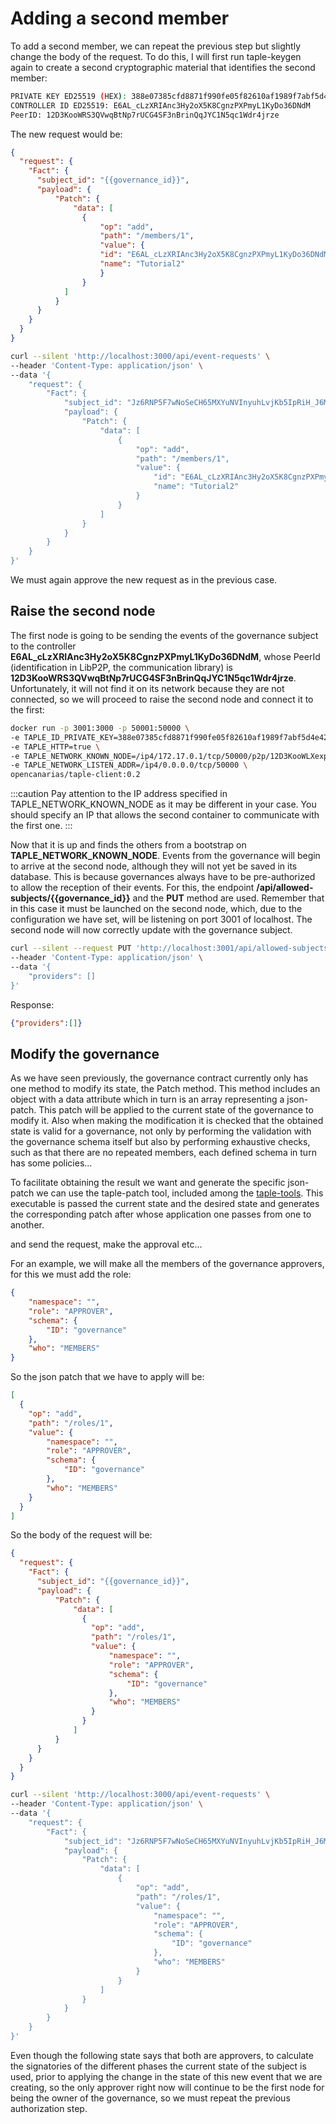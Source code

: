 # Adding a second member

To add a second member, we can repeat the previous step but slightly change the body of the request. To do this, I will first run taple-keygen again to create a second cryptographic material that identifies the second member:

```bash
PRIVATE KEY ED25519 (HEX): 388e07385cfd8871f990fe05f82610af1989f7abf5d4e42884c8337498086ba0
CONTROLLER ID ED25519: E6AL_cLzXRIAnc3Hy2oX5K8CgnzPXPmyL1KyDo36DNdM
PeerID: 12D3KooWRS3QVwqBtNp7rUCG4SF3nBrinQqJYC1N5qc1Wdr4jrze
```

The new request would be:

```json
{
  "request": {
    "Fact": {
      "subject_id": "{{governance_id}}",
      "payload": {
          "Patch": {
              "data": [
                {
                    "op": "add",
                    "path": "/members/1",
                    "value": {
                    "id": "E6AL_cLzXRIAnc3Hy2oX5K8CgnzPXPmyL1KyDo36DNdM",
                    "name": "Tutorial2"
                    }
                }
            ]
          }
      }
    }
  }
}
```

```bash
curl --silent 'http://localhost:3000/api/event-requests' \
--header 'Content-Type: application/json' \
--data '{
    "request": {
        "Fact": {
            "subject_id": "Jz6RNP5F7wNoSeCH65MXYuNVInyuhLvjKb5IpRiH_J6M",
            "payload": {
                "Patch": {
                    "data": [
                        {
                            "op": "add",
                            "path": "/members/1",
                            "value": {
                                "id": "E6AL_cLzXRIAnc3Hy2oX5K8CgnzPXPmyL1KyDo36DNdM",
                                "name": "Tutorial2"
                            }
                        }
                    ]
                }
            }
        }
    }
}'
```

We must again approve the new request as in the previous case.

## Raise the second node

The first node is going to be sending the events of the governance subject to the controller **E6AL_cLzXRIAnc3Hy2oX5K8CgnzPXPmyL1KyDo36DNdM**, whose PeerId (identification in LibP2P, the communication library) is **12D3KooWRS3QVwqBtNp7rUCG4SF3nBrinQqJYC1N5qc1Wdr4jrze**. Unfortunately, it will not find it on its network because they are not connected, so we will proceed to raise the second node and connect it to the first:

```bash
docker run -p 3001:3000 -p 50001:50000 \
-e TAPLE_ID_PRIVATE_KEY=388e07385cfd8871f990fe05f82610af1989f7abf5d4e42884c8337498086ba0 \
-e TAPLE_HTTP=true \
-e TAPLE_NETWORK_KNOWN_NODE=/ip4/172.17.0.1/tcp/50000/p2p/12D3KooWLXexpg81PjdjnrhmHUxN7U5EtfXJgr9cahei1SJ9Ub3B \
-e TAPLE_NETWORK_LISTEN_ADDR=/ip4/0.0.0.0/tcp/50000 \
opencanarias/taple-client:0.2
```

:::caution
Pay attention to the IP address specified in TAPLE_NETWORK_KNOWN_NODE as it may be different in your case. You should specify an IP that allows the second container to communicate with the first one.
:::

Now that it is up and finds the others from a bootstrap on **TAPLE_NETWORK_KNOWN_NODE**. Events from the governance will begin to arrive at the second node, although they will not yet be saved in its database. This is because governances always have to be pre-authorized to allow the reception of their events. For this, the endpoint **/api/allowed-subjects/{{governance_id}}** and the **PUT** method are used. Remember that in this case it must be launched on the second node, which, due to the configuration we have set, will be listening on port 3001 of localhost. The second node will now correctly update with the governance subject.

```bash
curl --silent --request PUT 'http://localhost:3001/api/allowed-subjects/Jz6RNP5F7wNoSeCH65MXYuNVInyuhLvjKb5IpRiH_J6M' \
--header 'Content-Type: application/json' \
--data '{
    "providers": []
}'
```

Response:

```json
{"providers":[]}
```

## Modify the governance

As we have seen previously, the governance contract currently only has one method to modify its state, the Patch method. This method includes an object with a data attribute which in turn is an array representing a json-patch. This patch will be applied to the current state of the governance to modify it. Also when making the modification it is checked that the obtained state is valid for a governance, not only by performing the validation with the governance schema itself but also by performing exhaustive checks, such as that there are no repeated members, each defined schema in turn has some policies...

To facilitate obtaining the result we want and generate the specific json-patch we can use the taple-patch tool, included among the [taple-tools](../../learn/client-tools.md). This executable is passed the current state and the desired state and generates the corresponding patch after whose application one passes from one to another.

and send the request, make the approval etc...

For an example, we will make all the members of the governance approvers, for this we must add the role:

```json
{
    "namespace": "",
    "role": "APPROVER",
    "schema": {
        "ID": "governance"
    },
    "who": "MEMBERS"
}
```

So the json patch that we have to apply will be:

```json
[
  {
    "op": "add",
    "path": "/roles/1",
    "value": {
        "namespace": "",
        "role": "APPROVER",
        "schema": {
            "ID": "governance"
        },
        "who": "MEMBERS"
    }
  }
]
```

So the body of the request will be:

```json
{
  "request": {
    "Fact": {
      "subject_id": "{{governance_id}}",
      "payload": {
          "Patch": {
              "data": [
                {
                  "op": "add",
                  "path": "/roles/1",
                  "value": {
                      "namespace": "",
                      "role": "APPROVER",
                      "schema": {
                          "ID": "governance"
                      },
                      "who": "MEMBERS"
                  }
                }
              ]
          }
      }
    }
  }
}
```

```bash
curl --silent 'http://localhost:3000/api/event-requests' \
--header 'Content-Type: application/json' \
--data '{
    "request": {
        "Fact": {
            "subject_id": "Jz6RNP5F7wNoSeCH65MXYuNVInyuhLvjKb5IpRiH_J6M",
            "payload": {
                "Patch": {
                    "data": [
                        {
                            "op": "add",
                            "path": "/roles/1",
                            "value": {
                                "namespace": "",
                                "role": "APPROVER",
                                "schema": {
                                    "ID": "governance"
                                },
                                "who": "MEMBERS"
                            }
                        }
                    ]
                }
            }
        }
    }
}'
```

Even though the following state says that both are approvers, to calculate the signatories of the different phases the current state of the subject is used, prior to applying the change in the state of this new event that we are creating, so the only approver right now will continue to be the first node for being the owner of the governance, so we must repeat the previous authorization step.
